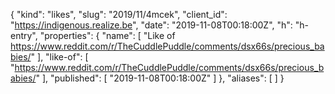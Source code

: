 {
  "kind": "likes",
  "slug": "2019/11/4mcek",
  "client_id": "https://indigenous.realize.be",
  "date": "2019-11-08T00:18:00Z",
  "h": "h-entry",
  "properties": {
    "name": [
      "Like of https://www.reddit.com/r/TheCuddlePuddle/comments/dsx66s/precious_babies/"
    ],
    "like-of": [
      "https://www.reddit.com/r/TheCuddlePuddle/comments/dsx66s/precious_babies/"
    ],
    "published": [
      "2019-11-08T00:18:00Z"
    ]
  },
  "aliases": [
  ]
}
